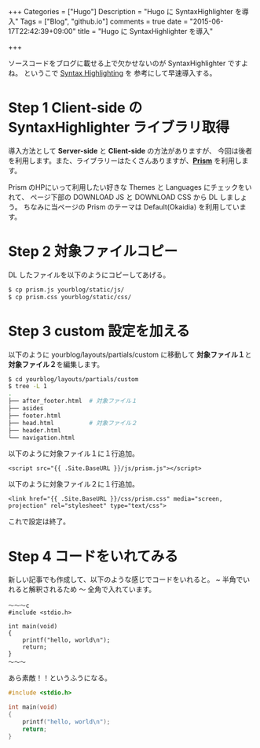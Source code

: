 +++
Categories = ["Hugo"]
Description = "Hugo に SyntaxHighlighter を導入"
Tags = ["Blog", "github.io"]
comments = true
date = "2015-06-17T22:42:39+09:00"
title = "Hugo に SyntaxHighlighter を導入"

+++

ソースコードをブログに載せる上で欠かせないのが SyntaxHighlighter ですよね。
というこで [Syntax Highlighting](http://gohugo.io/extras/highlighting/) を
参考にして早速導入する。


<!--more-->

# Step 1 Client-side の SyntaxHighlighter ライブラリ取得

導入方法として **Server-side** と **Client-side** の方法がありますが、
今回は後者を利用します。また、ライブラリーはたくさんありますが、**[Prism](http://prismjs.com/)**
を利用します。

Prism のHPにいって利用したい好きな Themes と Languages にチェックをいれて、
ページ下部の DOWNLOAD JS と DOWNLOAD CSS から DL しましょう。
ちなみに当ページの Prism のテーマは Default(Okaidia) を利用しています。

# Step 2 対象ファイルコピー

DL したファイルを以下のようにコピーしてあげる。

~~~bash
$ cp prism.js yourblog/static/js/
$ cp prism.css yourblog/static/css/
~~~

# Step 3 custom 設定を加える

以下のように yourblog/layouts/partials/custom に移動して
**対象ファイル１**と**対象ファイル２**を編集します。

~~~bash
$ cd yourblog/layouts/partials/custom
$ tree -L 1
.
├── after_footer.html  # 対象ファイル１
├── asides
├── footer.html
├── head.html          # 対象ファイル２
├── header.html
└── navigation.html
~~~

以下のように対象ファイル１に１行追加。

~~~markup
<script src="{{ .Site.BaseURL }}/js/prism.js"></script>
~~~



以下のように対象ファイル２に１行追加。

~~~markup
<link href="{{ .Site.BaseURL }}/css/prism.css" media="screen, projection" rel="stylesheet" type="text/css">
~~~

これで設定は終了。

# Step 4 コードをいれてみる

新しい記事でも作成して、以下のような感じでコードをいれると。
~ 半角でいれると解釈されるため 〜 全角で入れています。

~~~markup
〜〜〜c
#include <stdio.h>

int main(void)
{
    printf("hello, world\n");
    return;
}
〜〜〜
~~~

あら素敵！！というふうになる。

~~~c
#include <stdio.h>

int main(void)
{
    printf("hello, world\n");
    return;
}
~~~





